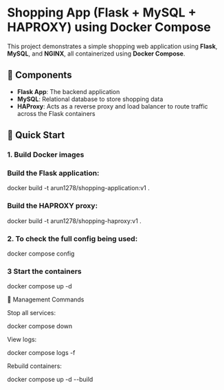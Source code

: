 # Shopping App (Flask + MySQL + HAPROXY) using Docker Compose

This project demonstrates a simple shopping web application using **Flask**, **MySQL**, and **NGINX**, all containerized using **Docker Compose**.

## 🧱 Components

- **Flask App**: The backend application
- **MySQL**: Relational database to store shopping data
- **HAProxy**: Acts as a reverse proxy and load balancer to route traffic across the Flask containers


## 🚀 Quick Start

### 1. Build Docker images


### Build the Flask application:

docker build -t arun1278/shopping-application:v1 .

### Build the HAPROXY proxy:


docker build -t arun1278/shopping-haproxy:v1 .

### 2. To check the full config being used:

docker compose config

### 3 Start the containers

docker compose up -d


🧹 Management Commands

Stop all services:

docker compose down

View logs:

docker compose logs -f

Rebuild containers:

docker compose up -d --build




